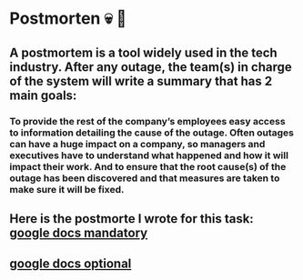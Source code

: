 # Postmorten :skull: :rocket:

## A postmortem is a tool widely used in the tech industry. After any outage, the team(s) in charge of the system will write a summary that has 2 main goals:

### To provide the rest of the company’s employees easy access to information detailing the cause of the outage. Often outages can have a huge impact on a company, so managers and executives have to understand what happened and how it will impact their work. And to ensure that the root cause(s) of the outage has been discovered and that measures are taken to make sure it will be fixed.

## Here is the postmorte I wrote for this task: [google docs mandatory](https://docs.google.com/document/d/1G8_eO5BbXheOuWpAuW36llok9-IM9deiFATAHw4b4LA/edit?usp=sharing)

## [google docs optional](https://docs.google.com/document/d/1Gk-O-TvhLiooa2qdjq_NZFLN7dVurV3th5uMCTt_DZk/edit?usp=sharing)

